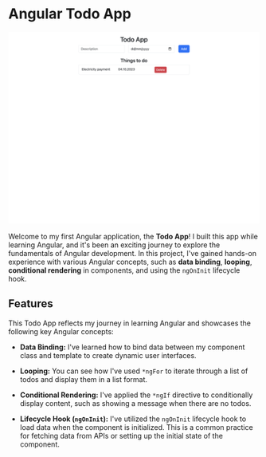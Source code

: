 # Angular Todo App

![Alt text](image.png)

Welcome to my first Angular application, the **Todo App**! I built this app while learning Angular, and it's been an exciting journey to explore the fundamentals of Angular development. In this project, I've gained hands-on experience with various Angular concepts, such as **data binding**, **looping**, **conditional rendering** in components, and using the `ngOnInit` lifecycle hook.



## Features

This Todo App reflects my journey in learning Angular and showcases the following key Angular concepts:

- **Data Binding:** I've learned how to bind data between my component class and template to create dynamic user interfaces.

- **Looping:** You can see how I've used `*ngFor` to iterate through a list of todos and display them in a list format.

- **Conditional Rendering:** I've applied the `*ngIf` directive to conditionally display content, such as showing a message when there are no todos.

- **Lifecycle Hook (`ngOnInit`):** I've utilized the `ngOnInit` lifecycle hook to load data when the component is initialized. This is a common practice for fetching data from APIs or setting up the initial state of the component.


